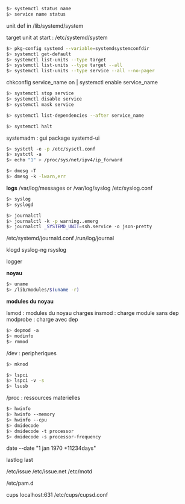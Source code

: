 ``` bash
$> systemctl status name
$> service name status
```

unit def in /lib/systemd/system

target unit at start : /etc/systemd/system

``` bash
$> pkg-config systemd --variable=systemdsystemconfdir
$> systemctl get-default
$> systemctl list-units --type target
$> systemctl list-units --type target --all
$> systemctl list-units --type service --all --no-pager
```

chkconfig service_name on | systemctl enable service_name

``` bash
$> systemctl stop service
$> systemctl disable service
$> systemctl mask service

$> systemctl list-dependencies --after service_name

$> systemctl halt
```

systemadm : gui package systemd-ui

``` bash
$> systctl -e -p /etc/sysctl.conf
$> systctl -a
$> echo "1" > /proc/sys/net/ipv4/ip_forward
```

``` bash
$> dmesg -T
$> dmesg -k -lwarn,err
```

**logs**
/var/log/messages or /var/log/syslog
/etc/syslog.conf

``` bash
$> syslog
$> syslogd
```

``` bash
$> journalctl
$> journalctl -k -p warning..emerg
$> journalctl _SYSTEMD_UNIT=ssh.service -o json-pretty
```

/etc/systemd/journald.conf
/run/log/journal

klogd
syslog-ng
rsyslog

logger

**noyau**
``` bash
$> uname
$> /lib/modules/$(uname -r)
```

**modules du noyau**

lsmod : modules du noyau charges
insmod : charge module sans dep
modprobe : charge avec dep

``` bash
$> depmod -a
$> modinfo
$> rmmod
```

/dev : peripheriques
``` bash
$> mknod
```

``` bash
$> lspci
$> lspci -v -s
$> lsusb
```

/proc : ressources materielles

``` bash
$> hwinfo
$> hwinfo --memory
$> hwinfo --cpu
$> dmidecode
$> dmidecode -t processor
$> dmidecode -s processor-frequency
```

date --date "1 jan 1970 +11234days"

lastlog
last

/etc/issue
/etc/issue.net
/etc/motd

/etc/pam.d

cups
localhost:631
/etc/cups/cupsd.conf


